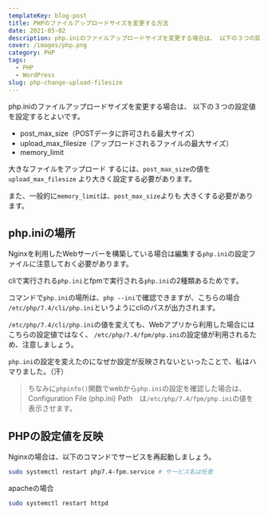```yaml
---
templateKey: blog-post
title: PHPのファイルアップロードサイズを変更する方法
date: 2021-05-02
description: php.iniのファイルアップロードサイズを変更する場合は、 以下の３つの設定値を設定するとよいです。
cover: /images/php.png
category: PHP
tags:
  - PHP
  - WordPress
slug: php-change-upload-filesize
---
```


php.iniのファイルアップロードサイズを変更する場合は、 以下の３つの設定値を設定するとよいです。

- post_max_size（POSTデータに許可される最大サイズ）
- upload_max_filesize（アップロードされるファイルの最大サイズ）
- memory_limit

大きなファイルをアップロード するには、`post_max_size`の値を 
`upload_max_filesize` より大きく設定する必要があります。

また、一般的に`memory_limit`は、`post_max_size`よりも
大きくする必要があります。

## php.iniの場所

Nginxを利用したWebサーバーを構築している場合は編集する`php.ini`の設定ファイルに注意しておく必要があります。

cliで実行される`php.ini`とfpmで実行される`php.ini`の2種類あるためです。

コマンドで`php.ini`の場所は、`php --ini`で確認できますが、こちらの場合
`/etc/php/7.4/cli/php.ini`というようにcliのパスが出力されます。

`/etc/php/7.4/cli/php.ini`の値を変えても、Webアプリから利用した場合にはこちらの設定値ではなく、
`/etc/php/7.4/fpm/php.ini`の設定値が利用されるため、注意しましょう。

`php.ini`の設定を変えたのになぜか設定が反映されないといったことで、私はハマりました。（汗）

> ちなみに`phpinfo()`関数でwebから`php.ini`の設定を確認した場合は、
> Configuration File (php.ini) Path　は`/etc/php/7.4/fpm/php.ini`の値を表示させます。

## PHPの設定値を反映

Nginxの場合は、以下のコマンドでサービスを再起動しましょう。

```bash
sudo systemctl restart php7.4-fpm.service # サービス名は任意
```

apacheの場合

```bash
sudo systemctl restart httpd
```


